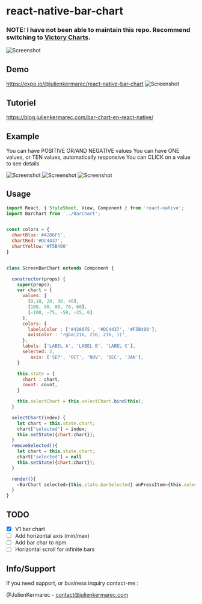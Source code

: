 # react-native-bar-chart

### NOTE: I have not been able to maintain this repo. Recommend switching to [Victory Charts](https://github.com/FormidableLabs/victory-native).

![Screenshot](https://raw.githubusercontent.com/julienkermarec/react-native-bar-chart/master/screenshots/3.png)

## Demo

https://expo.io/@julienkermarec/react-native-bar-chart
![Screenshot](https://raw.githubusercontent.com/julienkermarec/react-native-bar-chart/master/screenshots/expo_bar_chart.png)

## Tutoriel

https://blog.julienkermarec.com/bar-chart-en-react-native/

## Example

You can have POSITIVE OR/AND NEGATIVE values
You can have ONE values, or TEN values, automatically responsive
You can CLICK on a value to see details

![Screenshot](https://raw.githubusercontent.com/julienkermarec/react-native-bar-chart/master/screenshots/1.png)
![Screenshot](https://raw.githubusercontent.com/julienkermarec/react-native-bar-chart/master/screenshots/2.png)
![Screenshot](https://raw.githubusercontent.com/julienkermarec/react-native-bar-chart/master/screenshots/4.png)


## Usage
```javascript
import React, { StyleSheet, View, Component } from 'react-native';
import BarChart from '../BarChart';


const colors = {
  chartBlue:'#4286F5',
  chartRed:'#DC4437',
  chartYellow:'#F5B400'
}


class ScreenBarChart extends Component {

  constructor(props) {
    super(props);
    var chart = {
      values: [
        [0,10, 20, 30, 40],
        [100, 90, 80, 70, 60],
        [-100, -75, -50, -25, 0]
      ],
      colors: {
        labelsColor : ['#4286F5', '#DC4437', '#F5B400'],
        axisColor : 'rgba(216, 216, 216, 1)',
      },
      labels: ['LABEL A', 'LABEL B', 'LABEL C'],
      selected: 2,
    	 axis: ['SEP', 'OCT', 'NOV', 'DEC', 'JAN'],
    }

    this.state = {
      chart : chart,
      count: count,
    }

    this.selectChart = this.selectChart.bind(this);
  }

  selectChart(index) {
    let chart = this.state.chart;
    chart["selected"] = index;
    this.setState({chart:chart});
  }
  removeSelected(){
    let chart = this.state.chart;
    chart["selected"] = null
    this.setState({chart:chart});
  }

  render(){
    <BarChart selected={this.state.barSelected} onPressItem={this.selectChart} height={180} chart={chart} />
  }
}

```

## TODO
- [X] V1 bar chart
- [ ] Add horizontal axis (min/max)
- [ ] Add bar char to npm
- [ ] Horizontal scroll for infinite bars

## Info/Support

If you need support, or business inquiry contact-me :

@JulienKermarec - contact@julienkermarec.com
